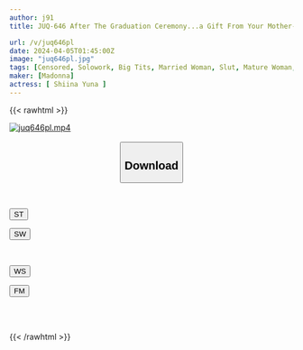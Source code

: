 ```yaml
---
author: j91
title: JUQ-646 After The Graduation Ceremony...a Gift From Your Mother-in-law To You Now That You're An Adult. Yuna Shiina

url: /v/juq646pl
date: 2024-04-05T01:45:00Z
image: "juq646pl.jpg"
tags: [Censored, Solowork, Big Tits, Married Woman, Slut, Mature Woman, Virgin Man	]
maker: [Madonna]
actress: [ Shiina Yuna ]
---
```



{{< rawhtml >}}

<div class="video" data-videoid="7B1LZAzqMWsAAQg">
    <a href="javascript:;">
        <img src="/v/juq646pl/juq646pl.jpg" width="WIDTH" height="HEIGHT" alt="juq646pl.mp4" loading="lazy">
    </a>
</div>

<script type="text/javascript" src="https://j91.asia/asset/on-demand-st.js"></script>

<br>
  <link rel="stylesheet" href="https://j91.asia/asset/bs5.css">
  
  <center>
  <button class="btn btn-primary" type="button" data-bs-toggle="collapse" data-bs-target=".multi-collapse" aria-expanded="false" aria-controls="multiCollapseExample1 multiCollapseExample2"><h2>Download</h2></button></center>
</p>
<div class="row">
  <div class="col">
    <div class="collapse multi-collapse" id="multiCollapseExample1">
      <div class="card card-body">
	      	      <br>
<div class="buttons">  
<p><a href="https://streamtape.to/v/7B1LZAzqMWsAAQg" target="_blank"><button class="btn-hover color-3"><i class="fa fa-download"></i> ST</button></a></p>
<p><a href="https://asnwish.com/udy91yxrydgr" target="_blank"><button class="btn-hover color-2"><i class="fa fa-download"></i> SW</button></a></p></div>
    </div>
  </div>
</div>
  <div class="col">
    <div class="collapse multi-collapse" id="multiCollapseExample2">
      <div class="card card-body">
	      <br>
<div class="buttons">
<p><a href="https://wolfstream.tv/mqg17vhtmuti"><button class="btn-hover color-9"><i class="fa fa-download"></i> WS</button></a></p>
<p><a href="https://filemoon.sx/d/j5jcn0sjrq6k"><button class="btn-hover color-8"><i class="fa fa-download"></i> FM</button></a></p></div>
<br><br>
      </div>
    </div>
  </div>
</div>

{{< /rawhtml >}}
